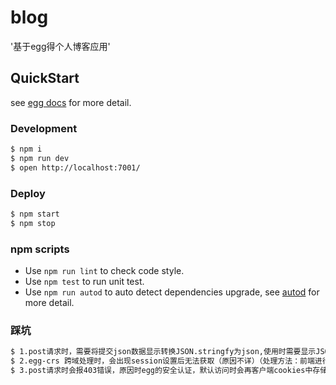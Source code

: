 # blog

'基于egg得个人博客应用'

## QuickStart

<!-- add docs here for user -->

see [egg docs][egg] for more detail.

### Development

```bash
$ npm i
$ npm run dev
$ open http://localhost:7001/
```

### Deploy

```bash
$ npm start
$ npm stop
```

### npm scripts

- Use `npm run lint` to check code style.
- Use `npm test` to run unit test.
- Use `npm run autod` to auto detect dependencies upgrade, see [autod](https://www.npmjs.com/package/autod) for more detail.

### 踩坑
```bash
$ 1.post请求时，需要将提交json数据显示转换JSON.stringfy为json,使用时需要显示JSON.parse(原因暂不详)
$ 2.egg-crs 跨域处理时，会出现session设置后无法获取（原因不详）（处理方法：前端进行代理）
$ 3.post请求时会报403错误，原因时egg的安全认证，默认访问时会再客户端cookies中存储一个key值为csrfToken的密钥，需要再请求头或者query或者body返回过去，默认的key值为x-csrf-token
```

[egg]: https://eggjs.org